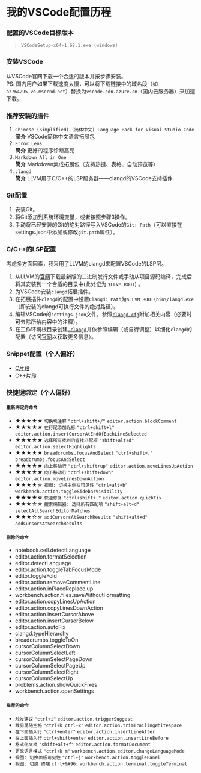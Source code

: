 # 我的VSCode配置历程

### 配置的VSCode目标版本
> `VSCodeSetup-x64-1.68.1.exe (windows)` <br>

### 安装VSCode
从VSCode官网下载一个合适的版本并按步骤安装。 <br>
PS: 国内用户如果下载速度太慢，可以将下载链接中的域名段（如`az764295.vo.msecnd.net`）替换为`vscode.cdn.azure.cn`（国内云服务器）来加速下载。

### 推荐安装的插件
1. `Chinese (Simplified) (简体中文) Language Pack for Visual Studio Code` <br>
    **简介** VSCode简体中文语言拓展包
2. `Error Lens` <br>
    **简介** 更好的程序诊断高亮
3. `Markdown All in One` <br>
    **简介** Markdown集成拓展包（支持热键、表格、自动预览等）
4. `clangd` <br>
    **简介** LLVM用于C/C++的LSP服务器——clangd的VSCode支持插件

### Git配置
1. 安装Git。
2. 将Git添加到系统环境变量，或者按照步骤3操作。
3. 手动将已经安装的Git的绝对路径写入VSCode的`Git: Path`（可以直接在settings.json中添加或修改`git.path`属性）。

### C/C++的LSP配置
考虑多方面因素，我采用了LLVM的clangd来配置VSCode的LSP层。

1. 从LLVM的[官网](https://releases.llvm.org/)下载最新版的二进制发行文件或手动从项目源码编译，完成后将其安装到一个合适的目录中(此处记为 `$LLVM_ROOT`) 。
2. 为VSCode安装`clangd`拓展插件。
3. 在拓展插件`clangd`的配置中设置`Clangd: Path`为`$LLVM_ROOT\bin\clangd.exe`（即安装的clangd可执行文件的绝对路径）。
4. 编辑VSCode的`settings.json`文件，参照[`clangd.cfg`](./config/clangd.cfg)附加相关内容（必要时可去除所给内容中的注释）。
5. 在工作环境根目录创建[`.clangd`](./config/.clangd)并依参照编辑（或自行调整）以细化`clangd`的配置（访问[官网](https://clangd.llvm.org)以获取更多信息）。

### Snippet配置（个人偏好）
- [C片段](./config/c.json)
- [C++片段](./config/cpp.json)

### 快捷键绑定（个人偏好）
#### `重新绑定的命令`
- ★★★★★ `切换块注释` `"ctrl+shift+/"` `editor.action.blockComment`
- ★★★★★ `在行尾添加光标` `"ctrl+shift+l"` `editor.action.insertCursorAtEndOfEachLineSelected`
- ★★★★★ `选择所有找到的查找匹配项` `"shift+alt+d"` `editor.action.selectHighlights`
- ★★★★★ `breadcrumbs.focusAndSelect` `"ctrl+shift+."` `breadcrumbs.focusAndSelect`
- ★★★★★ `向上移动行` `"ctrl+shift+up"` `editor.action.moveLinesUpAction`
- ★★★★★ `向下移动行` `"ctrl+shift+down"` `editor.action.moveLinesDownAction`
- ★★★★☆ `视图: 切换主侧栏可见性` `"ctrl+alt+b"` `workbench.action.toggleSidebarVisibility`
- ★★★★☆ `快速修复` `"ctrl+shift+."` `editor.action.quickFix`
- ★★★☆☆ `搜索编辑器: 选择所有匹配项` `"shift+alt+d"` `selectAllSearchEditorMatches`
- ★★★☆☆ `addCursorsAtSearchResults` `"shift+alt+d"` `addCursorsAtSearchResults`
#### `删除的命令`
- notebook.cell.detectLanguage
- editor.action.formatSelection
- editor.detectLanguage
- editor.action.toggleTabFocusMode
- editor.toggleFold
- editor.action.removeCommentLine
- editor.action.inPlaceReplace.up
- workbench.action.files.saveWithoutFormatting
- editor.action.copyLinesUpAction
- editor.action.copyLinesDownAction
- editor.action.insertCursorAbove
- editor.action.insertCursorBelow
- editor.action.autoFix
- clangd.typeHierarchy
- breadcrumbs.toggleToOn
- cursorColumnSelectDown
- cursorColumnSelectLeft
- cursorColumnSelectPageDown
- cursorColumnSelectPageUp
- cursorColumnSelectRight
- cursorColumnSelectUp
- problems.action.showQuickFixes
- workbench.action.openSettings
#### `推荐的命令`
- `触发建议` `"ctrl+i"` `editor.action.triggerSuggest`
- `裁剪尾随空格` `"ctrl+k ctrl+x"` `editor.action.trimTrailingWhitespace`
- `在下面插入行` `"ctrl+enter"` `editor.action.insertLineAfter`
- `在上面插入行` `ctrl+shift+enter` `editor.action.insertLineBefore`
- `格式化文档` `"shift+alt+f"` `editor.action.formatDocument`
- `更改语言模式` `"ctrl+k m"` `workbench.action.editor.changeLanguageMode`
- `视图: 切换面板可见性` `"ctrl+j"` `workbench.action.togglePanel`
- `视图: 切换 终端` `ctrl+&#96;` `workbench.action.terminal.toggleTerminal`